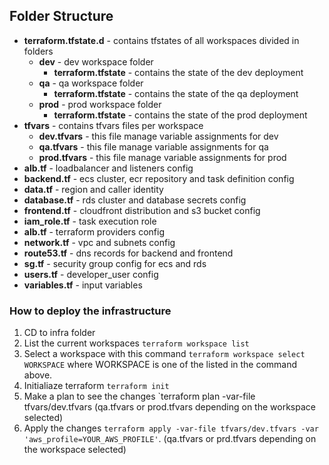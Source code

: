 ## Folder Structure

- **terraform.tfstate.d** - contains tfstates of all workspaces divided in folders
  - **dev** - dev workspace folder
    - **terraform.tfstate** - contains the state of the dev deployment
  - **qa** - qa workspace folder
    - **terraform.tfstate** - contains the state of the qa deployment
  - **prod** - prod workspace folder
    - **terraform.tfstate** - contains the state of the prod deployment
- **tfvars** - contains tfvars files per workspace
  - **dev.tfvars** - this file manage variable assignments for dev
  - **qa.tfvars** - this file manage variable assignments for qa
  - **prod.tfvars** - this file manage variable assignments for prod
- **alb.tf** - loadbalancer and listeners config
- **backend.tf** - ecs cluster, ecr repository and task definition config
- **data.tf** - region and caller identity
- **database.tf** - rds cluster and database secrets config
- **frontend.tf** - cloudfront distribution and s3 bucket config
- **iam_role.tf** - task execution role
- **alb.tf** - terraform providers config
- **network.tf** - vpc and subnets config
- **route53.tf** - dns records for backend and frontend
- **sg.tf** - security group config for ecs and rds
- **users.tf** - developer_user config
- **variables.tf** - input variables

### How to deploy the infrastructure

1. CD to infra folder
1. List the current workspaces `terraform workspace list`
1. Select a workspace with this command `terraform workspace select WORKSPACE` where WORKSPACE is one of the listed in the command above.
1. Initialiaze terraform `terraform init`
1. Make a plan to see the changes `terraform plan -var-file tfvars/dev.tfvars (qa.tfvars or prod.tfvars depending on the workspace selected)
1. Apply the changes `terraform apply -var-file tfvars/dev.tfvars -var 'aws_profile=YOUR_AWS_PROFILE'`. (qa.tfvars or prd.tfvars depending on the workspace selected)
